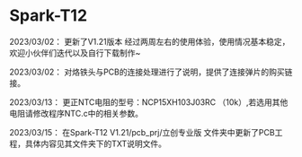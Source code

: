 # Spark-T12

2023/03/02：
更新了V1.21版本 经过两周左右的使用体验，使用情况基本稳定，欢迎小伙伴们迭代以及自行下载制作~

2023/03/02：
对烙铁头与PCB的连接处理进行了说明，提供了连接弹片的购买链接。

2023/03/13：
更正NTC电阻的型号：NCP15XH103J03RC （10k）,若选用其他电阻请修改程序NTC.c中的相关参数。

2023/03/15：
在Spark-T12 V1.21/pcb_prj/立创专业版 文件夹中更新了PCB工程，具体内容见其文件夹下的TXT说明文件。
